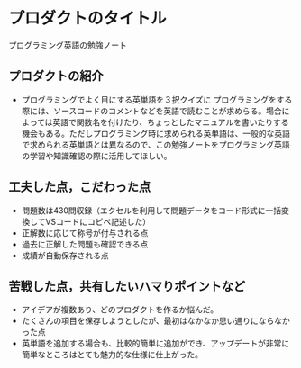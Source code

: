 # プロダクトのタイトル
 プログラミング英語の勉強ノート

## プロダクトの紹介

- プログラミングでよく目にする英単語を３択クイズに
プログラミングをする際には、ソースコードのコメントなどを英語で読むことが求めらる。場合によっては英語で関数名を付けたり、ちょっとしたマニュアルを書いたりする機会もある。ただしプログラミング時に求められる英単語は、一般的な英語で求められる英単語とは異なるので、この勉強ノートをプログラミング英語の学習や知識確認の際に活用してほしい。

## 工夫した点，こだわった点

- 問題数は430問収録（エクセルを利用して問題データをコード形式に一括変換してVSコードにコピペ記述した）
- 正解数に応じて称号が付与される点
- 過去に正解した問題も確認できる点
- 成績が自動保存される点

## 苦戦した点，共有したいハマりポイントなど

- アイデアが複数あり、どのプロダクトを作るか悩んだ。
- たくさんの項目を保存しようとしたが、最初はなかなか思い通りにならなかった点
- 英単語を追加する場合も、比較的簡単に追加ができ、アップデートが非常に簡単なところはとても魅力的な仕様に仕上がった。